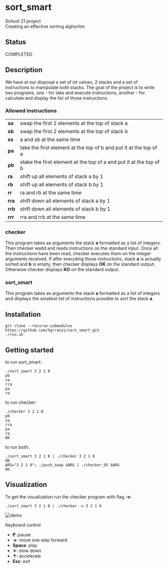 # sort_smart

School 21 project <br>
Creating an effective sorting alghoritm

## Status

COMPLETED

## Description

We have at our disposal a set of int values, 2 stacks and a set of
instructions to manipulate both stacks. The goal of the project is to write two programs, one - for take and execute instructions, another - for calculate and display the list of those instructions.

### Allowed instructions

<table>
  <tr>
    <td> <b>sa</b> </td> <td> swap the first 2 elements at the top of stack a </td>
  </tr>
  <tr>
    <td> <b>sb</b> </td> <td> swap the first 2 elements at the top of stack b </td>
  </tr>
  <tr>
    <td> <b>ss</b> </td> <td> a and sb at the same time </td>
  </tr>
  <tr>
    <td> <b>pa</b> </td> <td> take the first element at the top of b and put it at the top of a </td>
  </tr>
  <tr>
    <td> <b>pb</b> </td> <td> stake the first element at the top of a and put it at the top of b </td>
  </tr>
  <tr>
    <td> <b>ra</b> </td> <td> shift up all elements of stack a by 1 </td>
  </tr>
  <tr>
    <td> <b>rb</b> </td> <td> shift up all elements of stack b by 1 </td>
  </tr>
  <tr>
    <td> <b>rr</b> </td> <td> ra and rb at the same time </td>
  </tr>
  <tr>
    <td> <b>rra</b> </td> <td> shift down all elements of stack a by 1 </td>
  </tr>
  <tr>
    <td> <b>rrb</b> </td> <td> shift down all elements of stack b by 1 </td>
  </tr>
  <tr>
    <td> <b>rrr</b> </td> <td> rra and rrb at the same time </td>
  </tr>
</table>

### checker

This program takes as arguments the stack <b>a</b> formatted as a list of integers. Then checker waitd and reads instructions on the standard input. Once all the instructions have been read, checker executes them on the integer arguments received. If after executing those instructions, stack <b>a</b> is actually sorted and <b>b</b> is empty, then checker displays <b>OK</b> on the standard output. Otherwise checker displays <b>KO</b> on the standard output.

### sort_smart

This program takes as arguments the stack <b>a</b> formatted as a list of integers and displays the smallest list of instructions possible to sort the stack <b>a</b>.

## Installation

    git clone --recurse-submodules https://github.com/hgrranzi/sort_smart.git
    ./run.sh


## Getting started

to run sort_smart:

    ./sort_smart 3 2 1 0
    pb
    sa
    rra
    pa
    ra

to run checker:

    ./checker 3 2 1 0
    pb
    sa
    rra
    pa
    ra
    OK

to run both:

    ./sort_smart 3 2 1 0 | ./checker 3 2 1 0
    OK
    ARG="3 2 1 0"; ./push_swap $ARG | ./checker_OS $ARG
    OK

## Visualization

To get the visualization run the checker program with flag <b>-v</b>:

    ./sort_smart 3 2 1 0 | ./checker -v 3 2 1 0

![demo](https://github.com/hgrranzi/sort_smart/blob/main/pic/sort_smart.gif)

Keyboard control

<ul>
  <li><b>P</b>:      pause</li>
  <li><b>→</b>:      move one step forward</li>
  <li><b>Space</b>:  play</li>
  <li><b>↓</b>:      slow down</li>
  <li><b>↑</b>:      accelerate</li>
  <li><b>Esc</b>:    exit</li>
</ul>
